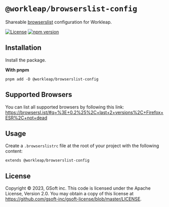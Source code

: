 # `@workleap/browserslist-config`
Shareable [browserslist](https://github.com/browserslist/browserslist) configuration for Workleap.

[![License](https://img.shields.io/badge/License-Apache_2.0-blue.svg)](../../LICENSE)
[![npm version](https://img.shields.io/npm/v/@workleap/browserslist-config)](https://www.npmjs.com/package/@workleap/browserslist-config)

## Installation

Install the package.

**With pnpm**
```shell
pnpm add -D @workleap/browserslist-config
```

## Supported Browsers

You can list all supported browsers by following this link:
https://browsersl.ist/#q=%3E+0.2%25%2C+last+2+versions%2C+Firefox+ESR%2C+not+dead

## Usage

Create a `.browserslistrc` file at the root of your project with the following content:
```
extends @workleap/browserslist-config
```

## License

Copyright © 2023, GSoft inc. This code is licensed under the Apache License, Version 2.0. You may obtain a copy of this license at https://github.com/gsoft-inc/gsoft-license/blob/master/LICENSE.
